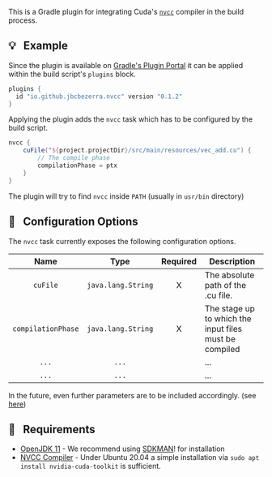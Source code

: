 This is a Gradle plugin for integrating Cuda's [`nvcc`](https://docs.nvidia.com/cuda/cuda-compiler-driver-nvcc/index.html) compiler in the build process.
## :bulb: &nbsp; Example

Since the plugin is available on [Gradle's Plugin Portal](https://plugins.gradle.org/) it can be applied within the build script's `plugins` block.

```gradle
plugins {
  id "io.github.jbcbezerra.nvcc" version "0.1.2"
}
```

Applying the plugin adds the `nvcc` task which has to be configured by the build script.

```gradle
nvcc {
    cuFile("${project.projectDir}/src/main/resources/vec_add.cu") {
        // The compile phase
        compilationPhase = ptx
    }
}
```

The plugin will try to find `nvcc` inside `PATH` (usually in `usr/bin` directory)

## :triangular_ruler: &nbsp; Configuration Options

The `nvcc` task currently exposes the following configuration options.

|        Name        |        Type        | Required | Description                                           |
|:------------------:|:------------------:|:--------:|-------------------------------------------------------|
|      `cuFile`      | `java.lang.String` |    X     | The absolute path of the .cu file.                    |
| `compilationPhase` | `java.lang.String` |    X     | The stage up to which the input files must be compiled |
|       `...`        |       `...`        |          | ...                                                   |
|       `...`        |       `...`        |          | ...                                                   |

In the future, even further parameters are to be included accordingly. (see [here](https://helpmanual.io/help/nvcc/))

## :wrench: &nbsp; Requirements

* [OpenJDK 11](https://openjdk.org/projects/jdk/11/) - We recommend using [SDKMAN](https://sdkman.io/)! for installation
* [NVCC Compiler](https://docs.nvidia.com/cuda/cuda-compiler-driver-nvcc/index.html) - Under Ubuntu 20.04 a simple installation via `sudo apt install nvidia-cuda-toolkit` is sufficient.